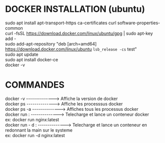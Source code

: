 
# DOCKER INSTALLATION (ubuntu)  

  sudo apt install apt-transport-https ca-certificates curl software-properties-common  
  curl -fsSL https://download.docker.com/linux/ubuntu/gpg | sudo apt-key add -  
  sudo add-apt-repository "deb [arch=amd64] https://download.docker.com/linux/ubuntu `lsb_release -cs` test"  
  sudo apt update  
  sudo apt install docker-ce  
  docker -v


# COMMANDES  
  
  docker -v       -------------->                         Affiche la version de docker  
  docker ps       -------------->                         Affiche les processsus docker  
  docker ps -a    -------------->                         Affiches tous les processus docker  
  docker run <appli>:<version>     -------------->        Telecharge et lance un conteneur docker  
  ex: docker run nginx:latest  
  docker run - d <appli>:<version>      -------------->   Telecharge et lance un conteneur en redonnant la main sur le systeme  
  ex: docker run -d nginx:latest 
 
